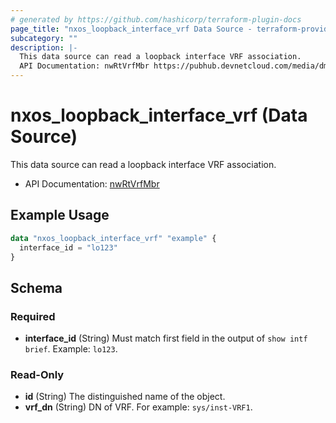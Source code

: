 ```yaml
---
# generated by https://github.com/hashicorp/terraform-plugin-docs
page_title: "nxos_loopback_interface_vrf Data Source - terraform-provider-nxos"
subcategory: ""
description: |-
  This data source can read a loopback interface VRF association.
  API Documentation: nwRtVrfMbr https://pubhub.devnetcloud.com/media/dme-docs-10-2-2/docs/Routing%20and%20Forwarding/nw:RtVrfMbr/
---
```


# nxos_loopback_interface_vrf (Data Source)

This data source can read a loopback interface VRF association.

- API Documentation: [nwRtVrfMbr](https://pubhub.devnetcloud.com/media/dme-docs-10-2-2/docs/Routing%20and%20Forwarding/nw:RtVrfMbr/)

## Example Usage

```terraform
data "nxos_loopback_interface_vrf" "example" {
  interface_id = "lo123"
}
```

<!-- schema generated by tfplugindocs -->
## Schema

### Required

- **interface_id** (String) Must match first field in the output of `show intf brief`. Example: `lo123`.

### Read-Only

- **id** (String) The distinguished name of the object.
- **vrf_dn** (String) DN of VRF. For example: `sys/inst-VRF1`.


